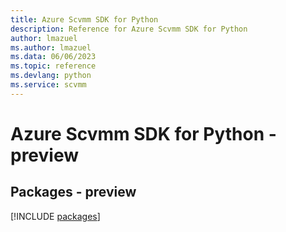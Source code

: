 ```yaml
---
title: Azure Scvmm SDK for Python
description: Reference for Azure Scvmm SDK for Python
author: lmazuel
ms.author: lmazuel
ms.data: 06/06/2023
ms.topic: reference
ms.devlang: python
ms.service: scvmm
---
```

# Azure Scvmm SDK for Python - preview
## Packages - preview
[!INCLUDE [packages](scvmm-index.md)]